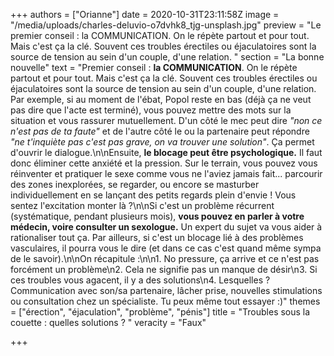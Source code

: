 +++
authors = ["Orianne"]
date = 2020-10-31T23:11:58Z
image = "/media/uploads/charles-deluvio-o7dvhk8_tjg-unsplash.jpg"
preview = "Le premier conseil : la COMMUNICATION. On le répète partout et pour tout. Mais c'est ça la clé. Souvent ces troubles érectiles ou éjaculatoires sont la source de tension au sein d'un couple, d'une relation. "
section = "La bonne nouvelle"
text = "Premier conseil : **la COMMUNICATION**. On le répète partout et pour tout. Mais c'est ça la clé. Souvent ces troubles érectiles ou éjaculatoires sont la source de tension au sein d'un couple, d'une relation. Par exemple, si au moment de l'ébat, Popol reste en bas (déjà ça ne veut pas dire que l'acte est terminé), vous pouvez mettre des mots sur la situation et vous rassurer mutuellement. D'un côté le mec peut dire _\"non ce n'est pas de ta faute\"_ et de l'autre côté le ou la partenaire peut répondre _\"ne t'inquiète pas c'est pas grave, on va trouver une solution\"_. Ça permet d'ouvrir le dialogue.\n\nEnsuite, **le blocage peut être psychologique.** Il faut donc éliminer cette anxiété et la pression. Sur le terrain, vous pouvez vous réinventer et pratiquer le sexe comme vous ne l'aviez jamais fait... parcourir des zones inexplorées, se regarder, ou encore se masturber individuellement en se lançant des petits regards plein d'envie !  Vous sentez l'excitation monter là ?\n\nSi c'est un problème récurrent (systématique, pendant plusieurs mois), **vous pouvez en parler à votre médecin, voire consulter un sexologue.** Un expert du sujet va vous aider à rationaliser tout ça. Par ailleurs, si c'est un blocage lié à des problèmes vasculaires, il pourra vous le dire (et dans ce cas c'est quand même sympa de le savoir).\n\nOn récapitule :\n\n1. No pressure, ça arrive et ce n'est pas forcément un problème\n2. Cela ne signifie pas un manque de désir\n3. Si ces troubles vous agacent, il y a des solutions\n4. Lesquelles ? Communication avec son/sa partenaire, lâcher prise, nouvelles stimulations ou consultation chez un spécialiste. Tu peux même tout essayer :)"
themes = ["érection", "éjaculation", "problème", "pénis"]
title = "Troubles sous la couette : quelles solutions ? "
veracity = "Faux"

+++
